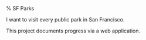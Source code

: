 % SF Parks

I want to visit every public park in San Francisco.

This project documents progress via a web application.
